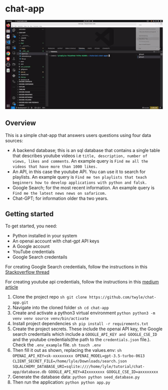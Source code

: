 # chat-app
<p align=center>
  <img src="chat-app.gif" />
</p>

## Overview
This is a simple chat-app that answers users questions using four data sources:
- A backend database; this is an sql database that contains a single table that describes youtube videos i.e ``title, description, number of views, likes and comments``. An example query is ``Find me all the videos that have more than 1000 likes.``
- An API, in this case the youtube API. You can use it to search for playlists. An example query is ``Find me ten playlists that teach beginners how to develop applications with python and falsk.``
- Google Search; for the most recent information. An example query is ``Find me the latest news news on safaricom.``
- Chat-GPT; for information older tha two years.

## Getting started
To get started, you need:
- Python installed in your system
- An openai account with chat-gpt API keys
- A Google account
- YouTube credentials
- Google Search credentails

For creating Google Search credentials, follow the instructions in this [Stackoverflow thread](https://stackoverflow.com/questions/37083058/programmatically-searching-google-in-python-using-custom-search)

For creating youtube api credentials, follow the instructions in this [medium article](https://medium.com/@lyle-okoth/how-to-get-a-google-api-key-d3c38649eaae)

1. Clone the project repo
``sh
git clone https://github.com/twyle/chat-app.git
``
2. Navigate into the cloned folder
``sh
cd chat-app
``
3. Create and activate a python3 virtual environment
``python
python3 -m venv venv
source venv/bin/activate
``
4. Install project dependencies
``sh
pip install -r requirements.txt
``
5. Create the project secrets. These include the openai API key, the Google search credentails which include a ``GOOGLE_API_KEY and GOOGLE_CSE_ID`` and the youtube credentials(the path to the ``credentials.json`` file.). Check the ``.env_example`` file.
``sh
touch .env
``
6. Then fill it out as shown, replacing the values.env:
``sh
OPENAI_API_KEY=sk-xxxxxxxxx
OPENAI_MODEL=gpt-3.5-turbo-0613
CLIENT_SECRET_FILE=/home/lyle/Downloads/search.json
SQLALCHEMY_DATABASE_URI=sqlite:////home/lyle/tutorial/chat-app/database.db
GOOGLE_API_KEY=AIxxxxxxxx
GOOGLE_CSE_ID=axxxxxxxx
``
7. Generate the database data:
``python
python seed_database.py
``
8. Then run the application:
``python
python app.py
``